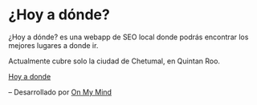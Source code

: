 # ¿Hoy a dónde?

¿Hoy a dónde? es una webapp de SEO local donde podrás encontrar los mejores lugares a donde ir.

Actualmente cubre solo la ciudad de Chetumal, en Quintan Roo.

[Hoy a donde](http://www.hoyadonde.mx)

– Desarrollado por [On My Mind](http://www.onmymind.com.mx)